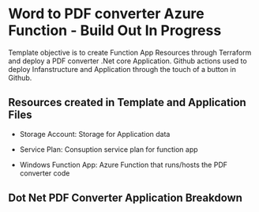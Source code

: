 # Word to PDF converter Azure Function - Build Out In Progress
Template objective is to create Function App Resources through Terraform and deploy a PDF converter .Net core Application. Github actions used to deploy Infanstructure and Application through the touch of a button in Github.

## Resources created in Template and Application Files
* Storage Account: Storage for Application data

* Service Plan: Consuption service plan for function app

* Windows Function App: Azure Function that runs/hosts the PDF converter code

## Dot Net PDF Converter Application Breakdown

